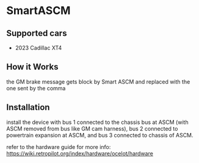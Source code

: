 # SmartASCM

## Supported cars
- 2023 Cadillac XT4

## How it Works
the GM brake message gets block by Smart ASCM and replaced with the one sent by the comma

## Installation

install the device with bus 1 connected to the chassis bus at ASCM (with ASCM removed from bus like GM cam harness), bus 2 connected to powertrain expansion at ASCM, and bus 3 connected to chassis of ASCM.

refer to the hardware guide for more info:
https://wiki.retropilot.org/index/hardware/ocelot/hardware
